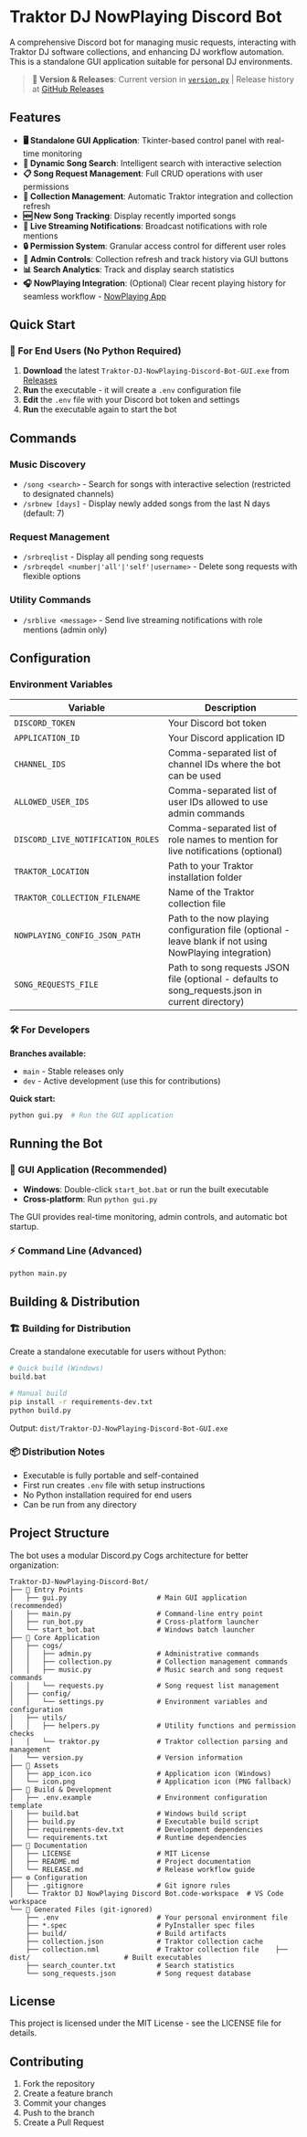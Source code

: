 # Traktor DJ NowPlaying Discord Bot

A comprehensive Discord bot for managing music requests, interacting with Traktor DJ software collections, and enhancing DJ workflow automation. This is a standalone GUI application suitable for personal DJ environments.

> **📝 Version & Releases**: Current version in [`version.py`](version.py) | Release history at [GitHub Releases](https://github.com/EpharGy/Traktor-DJ-NowPlaying-Discord-Bot/releases)

## Features

- **🖥️ Standalone GUI Application**: Tkinter-based control panel with real-time monitoring
- **🎵 Dynamic Song Search**: Intelligent search with interactive selection
- **📋 Song Request Management**: Full CRUD operations with user permissions
- **📂 Collection Management**: Automatic Traktor integration and collection refresh
- **🆕 New Song Tracking**: Display recently imported songs
- **📢 Live Streaming Notifications**: Broadcast notifications with role mentions
- **🔒 Permission System**: Granular access control for different user roles
- **🧹 Admin Controls**: Collection refresh and track history via GUI buttons
- **📊 Search Analytics**: Track and display search statistics
- **🎧 NowPlaying Integration**: (Optional) Clear recent playing history for seamless workflow - [NowPlaying App](https://www.nowplayingapp.com/)

## Quick Start

### 🎯 For End Users (No Python Required)

1. **Download** the latest `Traktor-DJ-NowPlaying-Discord-Bot-GUI.exe` from [Releases](https://github.com/your-repo/releases)
2. **Run** the executable - it will create a `.env` configuration file
3. **Edit** the `.env` file with your Discord bot token and settings
4. **Run** the executable again to start the bot

## Commands

### Music Discovery
- `/song <search>` - Search for songs with interactive selection (restricted to designated channels)
- `/srbnew [days]` - Display newly added songs from the last N days (default: 7)

### Request Management
- `/srbreqlist` - Display all pending song requests
- `/srbreqdel <number|'all'|'self'|username>` - Delete song requests with flexible options

### Utility Commands
- `/srblive <message>` - Send live streaming notifications with role mentions (admin only)

## Configuration

### Environment Variables

| Variable | Description |
|----------|-------------|
| `DISCORD_TOKEN` | Your Discord bot token |
| `APPLICATION_ID` | Your Discord application ID |
| `CHANNEL_IDS` | Comma-separated list of channel IDs where the bot can be used |
| `ALLOWED_USER_IDS` | Comma-separated list of user IDs allowed to use admin commands |
| `DISCORD_LIVE_NOTIFICATION_ROLES` | Comma-separated list of role names to mention for live notifications (optional) |
| `TRAKTOR_LOCATION` | Path to your Traktor installation folder |
| `TRAKTOR_COLLECTION_FILENAME` | Name of the Traktor collection file |
| `NOWPLAYING_CONFIG_JSON_PATH` | Path to the now playing configuration file (optional - leave blank if not using NowPlaying integration) |
| `SONG_REQUESTS_FILE` | Path to song requests JSON file (optional - defaults to song_requests.json in current directory) |

### 🛠️ For Developers

**Branches available:**
- `main` - Stable releases only
- `dev` - Active development (use this for contributions)

**Quick start:**
```bash
python gui.py  # Run the GUI application
```

## Running the Bot

### 🚀 GUI Application (Recommended)
- **Windows**: Double-click `start_bot.bat` or run the built executable
- **Cross-platform**: Run `python gui.py`

The GUI provides real-time monitoring, admin controls, and automatic bot startup.

### ⚡ Command Line (Advanced)
```bash
python main.py
```

## Building & Distribution

### 🏗️ Building for Distribution

Create a standalone executable for users without Python:

```bash
# Quick build (Windows)
build.bat

# Manual build
pip install -r requirements-dev.txt
python build.py
```

Output: `dist/Traktor-DJ-NowPlaying-Discord-Bot-GUI.exe`

### 📦 Distribution Notes
- Executable is fully portable and self-contained
- First run creates `.env` file with setup instructions
- No Python installation required for end users
- Can be run from any directory

## Project Structure

The bot uses a modular Discord.py Cogs architecture for better organization:

```
Traktor-DJ-NowPlaying-Discord-Bot/
├── 🚀 Entry Points
│   ├── gui.py                      # Main GUI application (recommended)
│   ├── main.py                     # Command-line entry point
│   ├── run_bot.py                  # Cross-platform launcher
│   └── start_bot.bat               # Windows batch launcher
├── 📁 Core Application
│   ├── cogs/
│   │   ├── admin.py                # Administrative commands
│   │   ├── collection.py           # Collection management commands
│   │   ├── music.py                # Music search and song request commands
│   │   └── requests.py             # Song request list management
│   ├── config/
│   │   └── settings.py             # Environment variables and configuration
│   ├── utils/
│   │   ├── helpers.py              # Utility functions and permission checks
│   │   └── traktor.py              # Traktor collection parsing and management
│   └── version.py                  # Version information
├── 🎨 Assets
│   ├── app_icon.ico                # Application icon (Windows)
│   └── icon.png                    # Application icon (PNG fallback)
├── 🔧 Build & Development
│   ├── .env.example                # Environment configuration template
│   ├── build.bat                   # Windows build script
│   ├── build.py                    # Executable build script
│   ├── requirements-dev.txt        # Development dependencies
│   └── requirements.txt            # Runtime dependencies
├── 📖 Documentation
│   ├── LICENSE                     # MIT License
│   ├── README.md                   # Project documentation
│   └── RELEASE.md                  # Release workflow guide
├── ⚙️ Configuration
│   ├── .gitignore                  # Git ignore rules
│   └── Traktor DJ NowPlaying Discord Bot.code-workspace  # VS Code workspace
└── 📝 Generated Files (git-ignored)
    ├── .env                        # Your personal environment file
    ├── *.spec                      # PyInstaller spec files
    ├── build/                      # Build artifacts
    ├── collection.json             # Traktor collection cache
    ├── collection.nml              # Traktor collection file    ├── dist/                       # Built executables
    ├── search_counter.txt          # Search statistics
    └── song_requests.json          # Song request database
```

## License

This project is licensed under the MIT License - see the LICENSE file for details.

## Contributing

1. Fork the repository
2. Create a feature branch
3. Commit your changes
4. Push to the branch
5. Create a Pull Request
